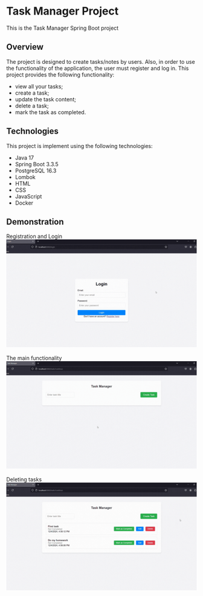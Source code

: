 # Task Manager Project
This is the Task Manager Spring Boot project

## Overview
The project is designed to create tasks/notes by users. Also, in order to use the functionality of the application, the user must register and log in.
This project provides the following functionality:
  - view all your tasks;
  - create a task; 
  - update the task content;
  - delete a task;
  - mark the task as completed.

## Technologies
This project is implement using the following technologies:

  - Java 17
  - Spring Boot 3.3.5
  - PostgreSQL 16.3
  - Lombok
  - HTML
  - CSS
  - JavaScript
  - Docker

## Demonstration

Registration and Login
![Demonstration](gif-animations/RegistrationAndLogin.gif)<br><br>
The main functionality
![Demonstration](gif-animations/Functionality.gif)<br><br>
Deleting tasks
![Demonstration](gif-animations/DeleteTask.gif)<br><br>
